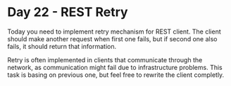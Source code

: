 # Day 22 - REST Retry

Today you need to implement retry mechanism for REST client. 
The client should make another request when first one fails, but if second one also fails, it should return that information.

Retry is often implemented in clients that communicate through the network, as communication might fail due to infrastructure problems.
This task is basing on previous one, but feel free to rewrite the client completly.